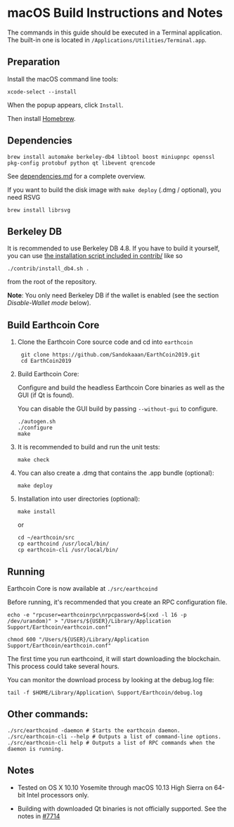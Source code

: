 macOS Build Instructions and Notes
====================================
The commands in this guide should be executed in a Terminal application.
The built-in one is located in `/Applications/Utilities/Terminal.app`.

Preparation
-----------
Install the macOS command line tools:

`xcode-select --install`

When the popup appears, click `Install`.

Then install [Homebrew](https://brew.sh).

Dependencies
----------------------

    brew install automake berkeley-db4 libtool boost miniupnpc openssl pkg-config protobuf python qt libevent qrencode

See [dependencies.md](dependencies.md) for a complete overview.

If you want to build the disk image with `make deploy` (.dmg / optional), you need RSVG

    brew install librsvg

Berkeley DB
-----------
It is recommended to use Berkeley DB 4.8. If you have to build it yourself,
you can use [the installation script included in contrib/](/contrib/install_db4.sh)
like so

```shell
./contrib/install_db4.sh .
```

from the root of the repository.

**Note**: You only need Berkeley DB if the wallet is enabled (see the section *Disable-Wallet mode* below).

Build Earthcoin Core
------------------------

1. Clone the Earthcoin Core source code and cd into `earthcoin`

        git clone https://github.com/Sandokaaan/EarthCoin2019.git
        cd EarthCoin2019

2.  Build Earthcoin Core:

    Configure and build the headless Earthcoin Core binaries as well as the GUI (if Qt is found).

    You can disable the GUI build by passing `--without-gui` to configure.

        ./autogen.sh
        ./configure
        make

3.  It is recommended to build and run the unit tests:

        make check

4.  You can also create a .dmg that contains the .app bundle (optional):

        make deploy

5.  Installation into user directories (optional):

        make install

    or

        cd ~/earthcoin/src
        cp earthcoind /usr/local/bin/
        cp earthcoin-cli /usr/local/bin/

Running
-------

Earthcoin Core is now available at `./src/earthcoind`

Before running, it's recommended that you create an RPC configuration file.

    echo -e "rpcuser=earthcoinrpc\nrpcpassword=$(xxd -l 16 -p /dev/urandom)" > "/Users/${USER}/Library/Application Support/Earthcoin/earthcoin.conf"

    chmod 600 "/Users/${USER}/Library/Application Support/Earthcoin/earthcoin.conf"

The first time you run earthcoind, it will start downloading the blockchain. This process could take several hours.

You can monitor the download process by looking at the debug.log file:

    tail -f $HOME/Library/Application\ Support/Earthcoin/debug.log

Other commands:
-------

    ./src/earthcoind -daemon # Starts the earthcoin daemon.
    ./src/earthcoin-cli --help # Outputs a list of command-line options.
    ./src/earthcoin-cli help # Outputs a list of RPC commands when the daemon is running.

Notes
-----

* Tested on OS X 10.10 Yosemite through macOS 10.13 High Sierra on 64-bit Intel processors only.

* Building with downloaded Qt binaries is not officially supported. See the notes in [#7714](https://github.com/bitcoin/bitcoin/issues/7714)
